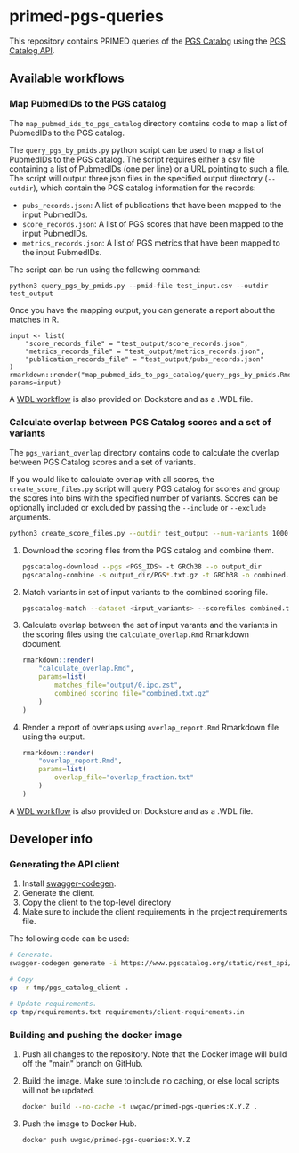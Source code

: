 # primed-pgs-queries

This repository contains PRIMED queries of the [PGS Catalog](https://www.pgscatalog.org/) using the [PGS Catalog API](https://www.pgscatalog.org/rest-api).

## Available workflows

### Map PubmedIDs to the PGS catalog

The `map_pubmed_ids_to_pgs_catalog` directory contains code to map a list of PubmedIDs to the PGS catalog.

The `query_pgs_by_pmids.py` python script can be used to map a list of PubmedIDs to the PGS catalog.
The script requires either a csv file containing a list of PubmedIDs (one per line) or a URL pointing to such a file.
The script will output three json files in the specified output directory (`--outdir`), which contain the PGS catalog information for the records:
- `pubs_records.json`: A list of publications that have been mapped to the input PubmedIDs.
- `score_records.json`: A list of PGS scores that have been mapped to the input PubmedIDs.
- `metrics_records.json`: A list of PGS metrics that have been mapped to the input PubmedIDs.

The script can be run using the following command:

```
python3 query_pgs_by_pmids.py --pmid-file test_input.csv --outdir test_output
```

Once you have the mapping output, you can generate a report about the matches in R.

```{r}
input <- list(
    "score_records_file" = "test_output/score_records.json",
    "metrics_records_file" = "test_output/metrics_records.json",
    "publication_records_file" = "test_output/pubs_records.json"
)
rmarkdown::render("map_pubmed_ids_to_pgs_catalog/query_pgs_by_pmids.Rmd", params=input)
```

A [WDL workflow](https://dockstore.org/workflows/github.com/UW-GAC/primed-pgs-queries/map_pubmed_ids_to_pgs_catalog:main?tab=info) is also provided on Dockstore and as a .WDL file.


### Calculate overlap between PGS Catalog scores and a set of variants

The `pgs_variant_overlap` directory contains code to calculate the overlap between PGS Catalog scores and a set of variants.

If you would like to calculate overlap with all scores, the `create_score_files.py` script will query PGS catalog for scores and group the scores into bins with the specified number of variants. Scores can be optionally included or excluded by passing the `--include` or `--exclude` arguments.

```bash
python3 create_score_files.py --outdir test_output --num-variants 1000
```

1. Download the scoring files from the PGS catalog and combine them.

    ```bash
    pgscatalog-download --pgs <PGS_IDS> -t GRCh38 --o output_dir
    pgscatalog-combine -s output_dir/PGS*.txt.gz -t GRCh38 -o combined.txt.gz
    ```
1. Match variants in set of input variants to the combined scoring file.

    ```bash
    pgscatalog-match --dataset <input_variants> --scorefiles combined.txt.gz --output output --only_matched
    ```
1. Calculate overlap between the set of input varants and the variants in the scoring files using the `calculate_overlap.Rmd` Rmarkdown document.

    ```r
    rmarkdown::render(
        "calculate_overlap.Rmd",
        params=list(
            matches_file="output/0.ipc.zst",
            combined_scoring_file="combined.txt.gz"
        )
    )
    ```
1. Render a report of overlaps using `overlap_report.Rmd` Rmarkdown file using the output.

    ```r
    rmarkdown::render(
        "overlap_report.Rmd",
        params=list(
            overlap_file="overlap_fraction.txt"
        )
    )
    ```

A [WDL workflow](https://dockstore.org/workflows/github.com/UW-GAC/primed-pgs-queries/pgs_variant_overlap:variant-overlap?tab=info) is also provided on Dockstore and as a .WDL file.


## Developer info

### Generating the API client

1. Install [swagger-codegen](https://swagger.io/tools/swagger-codegen/).
1. Generate the client.
1. Copy the client to the top-level directory
1. Make sure to include the client requirements in the project requirements file.

The following code can be used:
```bash
# Generate.
swagger-codegen generate -i https://www.pgscatalog.org/static/rest_api/openapi/openapi-schema.yml -l python -o tmp --config swagger_codegen_config.json

# Copy
cp -r tmp/pgs_catalog_client .

# Update requirements.
cp tmp/requirements.txt requirements/client-requirements.in
```

### Building and pushing the docker image

1. Push all changes to the repository. Note that the Docker image will build off the "main" branch on GitHub.

1. Build the image. Make sure to include no caching, or else local scripts will not be updated.

    ```bash
    docker build --no-cache -t uwgac/primed-pgs-queries:X.Y.Z .
    ```

1. Push the image to Docker Hub.

    ```bash
    docker push uwgac/primed-pgs-queries:X.Y.Z
    ```

